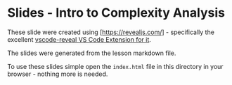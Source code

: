 # Slides - Intro to Complexity Analysis

These slide were created using [https://revealjs.com/] - specifically the excellent [vscode-reveal VS Code Extension for it](https://marketplace.visualstudio.com/items?itemName=evilz.vscode-reveal).

The slides were generated from the lesson markdown file.

To use these slides simple open the `index.html` file in this directory in your browser - nothing more is needed.